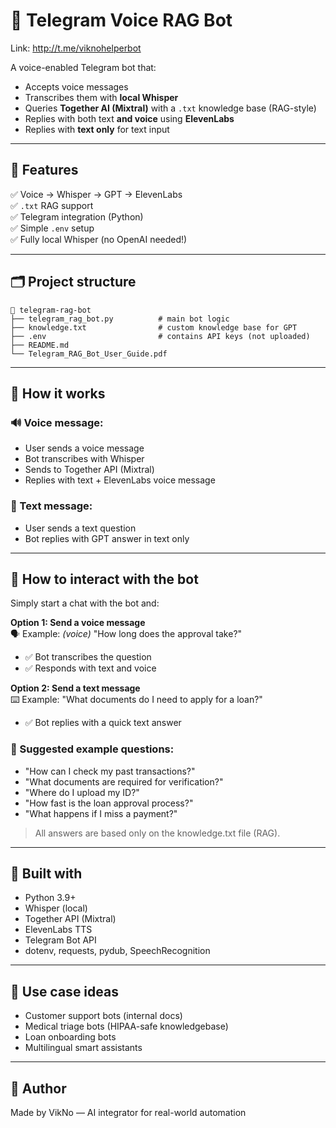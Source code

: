 # 🤖 Telegram Voice RAG Bot
Link: http://t.me/viknohelperbot

A voice-enabled Telegram bot that:

- Accepts voice messages
- Transcribes them with **local Whisper**
- Queries **Together AI (Mixtral)** with a `.txt` knowledge base (RAG-style)
- Replies with both text **and voice** using **ElevenLabs**
- Replies with **text only** for text input

---

## 🧠 Features

✅ Voice → Whisper → GPT → ElevenLabs\
✅ `.txt` RAG support\
✅ Telegram integration (Python)\
✅ Simple `.env` setup\
✅ Fully local Whisper (no OpenAI needed!)

---

## 🗂 Project structure

```
📁 telegram-rag-bot
├── telegram_rag_bot.py          # main bot logic
├── knowledge.txt                # custom knowledge base for GPT
├── .env                         # contains API keys (not uploaded)
├── README.md
└── Telegram_RAG_Bot_User_Guide.pdf
```

---

## 💬 How it works

### 🔊 Voice message:

- User sends a voice message
- Bot transcribes with Whisper
- Sends to Together API (Mixtral)
- Replies with text + ElevenLabs voice message

### 💬 Text message:

- User sends a text question
- Bot replies with GPT answer in text only

---

## 📌 How to interact with the bot

Simply start a chat with the bot and:

**Option 1: Send a voice message**\
🗣️ Example: *(voice)* "How long does the approval take?"

- ✅ Bot transcribes the question
- ✅ Responds with text and voice

**Option 2: Send a text message**\
⌨️ Example: "What documents do I need to apply for a loan?"

- ✅ Bot replies with a quick text answer

### 🧪 Suggested example questions:

- "How can I check my past transactions?"
- "What documents are required for verification?"
- "Where do I upload my ID?"
- "How fast is the loan approval process?"
- "What happens if I miss a payment?"

> All answers are based only on the knowledge.txt file (RAG).

---

## 🧩 Built with

- Python 3.9+
- Whisper (local)
- Together API (Mixtral)
- ElevenLabs TTS
- Telegram Bot API
- dotenv, requests, pydub, SpeechRecognition

---

## 🧠 Use case ideas

- Customer support bots (internal docs)
- Medical triage bots (HIPAA-safe knowledgebase)
- Loan onboarding bots
- Multilingual smart assistants

---

## 🙌 Author

Made by VikNo — AI integrator for real-world automation

